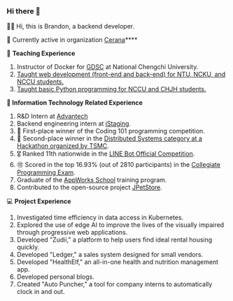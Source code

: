 ### Hi there 👋

👋🏾 Hi, this is Brandon, a backend developer.

🌱 Currently active in organization [Cerana](https://cerana.tech/)****

🏫 **Teaching Experience**

1. Instructor of Docker for [GDSC](https://www.facebook.com/gdsc.nccu) at National Chengchi University.
2. [Taught web development (front-end and back-end) for NTU, NCKU, and NCCU students.](https://brandon.cerana.tech/%E5%AE%B6%E6%95%99%E8%AA%B2%E7%A8%8B%E4%BB%8B%E7%B4%B9)
3. [Taught basic Python programming for NCCU and CHJH students.](https://brandon.cerana.tech/%E5%AE%B6%E6%95%99%E8%AA%B2%E7%A8%8B%E4%BB%8B%E7%B4%B9)

**🔬 Information Technology Related Experience**

1. R&D Intern at [Advantech](https://www.advantech.com/en)
2. Backend engineering intern at [iStaging](https://www.istaging.com/zh-tw/).
3. 🥇 First-place winner of the Coding 101 programming competition. 
4. 🥈 Second-place winner in the [Distributed Systems category at a Hackathon organized by TSMC](https://www.tsmc.com/static/english/careers/2023Careerhack/index.html).
5. 🎖️ Ranked 11th nationwide in the [LINE Bot Official Competition](https://contest.bhuntr.com/tw/d1nnsijjhbwkvws64f/winner/).
6. 🉑 Scored in the top 16.93% (out of 2810 participants) in the [Collegiate Programming Exam](https://cpe.cse.nsysu.edu.tw/).
7. Graduate of the [AppWorks School](https://school.appworks.tw/campus-program-batch-3/) training program.
8. Contributed to the open-source project [JPetStore](https://github.com/mybatis/jpetstore-6).

💻 ****Project Experience****

1. Investigated time efficiency in data access in Kubernetes.
2. Explored the use of edge AI to improve the lives of the visually impaired through progressive web applications.
3. Developed "Zudii," a platform to help users find ideal rental housing quickly.
4. Developed "Ledger," a sales system designed for small vendors.
5. Developed "HealthElf," an all-in-one health and nutrition management app.
6. Developed personal blogs.
7. Created "Auto Puncher," a tool for company interns to automatically clock in and out.
